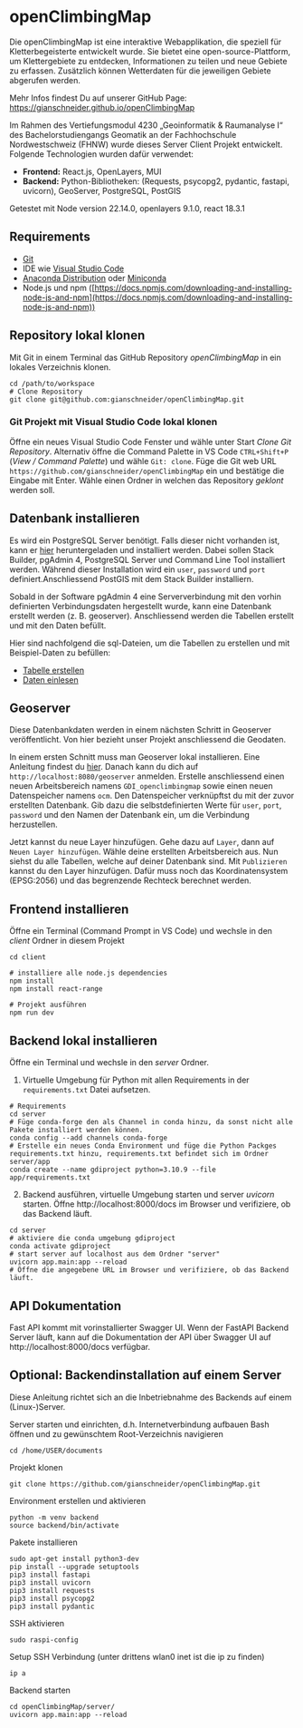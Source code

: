 # openClimbingMap
Die openClimbingMap ist eine interaktive Webapplikation, die speziell für Kletterbegeisterte entwickelt wurde. Sie bietet eine open-source-Plattform, um Klettergebiete zu entdecken, Informationen zu teilen und neue Gebiete zu erfassen. Zusätzlich können Wetterdaten für die jeweiligen Gebiete abgerufen werden.

Mehr Infos findest Du auf unserer GitHub Page: https://gianschneider.github.io/openClimbingMap

Im Rahmen des Vertiefungsmodul 4230 „Geoinformatik & Raumanalyse I“ des Bachelorstudiengangs Geomatik an der Fachhochschule Nordwestschweiz (FHNW) wurde dieses Server Client Projekt entwickelt. 
Folgende Technologien wurden dafür verwendet:

- **Frontend:** React.js, OpenLayers, MUI
- **Backend:** Python-Bibliotheken: (Requests, psycopg2, pydantic, fastapi, uvicorn), GeoServer, PostgreSQL, PostGIS

Getestet mit Node version 22.14.0, openlayers 9.1.0, react 18.3.1

## Requirements

- [Git](https://git-scm.com/)
- IDE wie [Visual Studio Code](https://code.visualstudio.com/)
- [Anaconda Distribution](https://www.anaconda.com/products/distribution) oder [Miniconda](https://docs.conda.io/en/latest/miniconda.html)
- Node.js und npm ([https://docs.npmjs.com/downloading-and-installing-node-js-and-npm](https://docs.npmjs.com/downloading-and-installing-node-js-and-npm))

## Repository lokal klonen
Mit Git in einem Terminal das GitHub Repository *openClimbingMap* in ein lokales Verzeichnis klonen.

``` shell
cd /path/to/workspace
# Clone Repository 
git clone git@github.com:gianschneider/openClimbingMap.git
```

### Git Projekt mit Visual Studio Code lokal klonen
Öffne ein neues Visual Studio Code Fenster und wähle unter Start *Clone Git Repository*. Alternativ öffne die Command Palette in VS Code `CTRL+Shift+P` (*View / Command Palette*) und wähle `Git: clone`. 
Füge die Git web URL `https://github.com/gianschneider/openClimbingMap` ein und bestätige die Eingabe mit Enter. Wähle einen Ordner in welchen das Repository *geklont* werden soll.

## Datenbank installieren
Es wird ein PostgreSQL Server benötigt. Falls dieser nicht vorhanden ist, kann er [hier](https://www.postgresql.org/download/) heruntergeladen und installiert werden. Dabei sollen Stack Builder, pgAdmin 4, PostgreSQL Server und  Command Line Tool installiert werden. Während dieser Installation wird ein `user`, `password` und `port` definiert.Anschliessend PostGIS mit dem Stack Builder installiern.

Sobald in der Software pgAdmin 4 eine Serververbindung mit den vorhin definierten Verbindungsdaten hergestellt wurde, kann eine Datenbank erstellt werden (z. B. geoserver). Anschliessend werden die Tabellen erstellt und mit den Daten befüllt.

Hier sind nachfolgend die sql-Dateien, um die Tabellen zu erstellen und mit Beispiel-Daten zu befüllen:

- [Tabelle erstellen]()
- [Daten einlesen]()

## Geoserver
Diese Datenbankdaten werden in einem nächsten Schritt in Geoserver veröffentlicht. Von hier bezieht unser Projekt anschliessend die Geodaten.

In einem ersten Schnitt muss man Geoserver lokal installieren. Eine Anleitung findest du [hier](). Danach kann du dich auf `http://localhost:8080/geoserver` anmelden. Erstelle anschliessend einen neuen Arbeitsbereich namens `GDI_openclimbingmap` sowie einen neuen Datenspeicher namens `ocm`. Den Datenspeicher verknüpftst du mit der zuvor erstellten Datenbank. Gib dazu die selbstdefinierten Werte für `user`, `port`, `password` und den Namen der Datenbank ein, um die Verbindung herzustellen.

Jetzt kannst du neue Layer hinzufügen. Gehe dazu auf `Layer`, dann auf `Neuen Layer hinzufügen`. Wähle deine erstellten Arbeitsbereich aus. Nun siehst du alle Tabellen, welche auf deiner Datenbank sind. Mit `Publizieren` kannst du den Layer hinzufügen. Dafür muss noch das Koordinatensystem (EPSG:2056) und das begrenzende Rechteck berechnet werden.


## Frontend installieren
Öffne ein Terminal (Command Prompt in VS Code) und wechsle in den *client* Ordner in diesem Projekt

``` shell
cd client
```
``` shell
# installiere alle node.js dependencies
npm install
npm install react-range
```
``` shell
# Projekt ausführen
npm run dev
```

## Backend lokal installieren
Öffne ein Terminal und wechsle in den *server* Ordner.
1. Virtuelle Umgebung für Python mit allen Requirements in der `requirements.txt` Datei aufsetzen.

```shell
# Requirements
cd server
# Füge conda-forge den als Channel in conda hinzu, da sonst nicht alle Pakete installiert werden können.
conda config --add channels conda-forge
# Erstelle ein neues Conda Environment und füge die Python Packges requirements.txt hinzu, requirements.txt befindet sich im Ordner server/app
conda create --name gdiproject python=3.10.9 --file app/requirements.txt
```

2. Backend ausführen, virtuelle Umgebung starten und server *uvicorn* starten. Öffne http://localhost:8000/docs im Browser und verifiziere, ob das Backend läuft.
``` shell
cd server
# aktiviere die conda umgebung gdiproject
conda activate gdiproject
# start server auf localhost aus dem Ordner "server"
uvicorn app.main:app --reload
# Öffne die angegebene URL im Browser und verifiziere, ob das Backend läuft.
```

## API Dokumentation
Fast API kommt mit vorinstallierter Swagger UI. Wenn der FastAPI Backend Server läuft, kann auf die Dokumentation der API über Swagger UI auf http://localhost:8000/docs verfügbar.

## Optional: Backendinstallation auf einem Server
Diese Anleitung richtet sich an die Inbetriebnahme des Backends auf einem (Linux-)Server.

Server starten und einrichten, d.h. Internetverbindung aufbauen
Bash öffnen und zu gewünschtem Root-Verzeichnis navigieren
```
cd /home/USER/documents
```
Projekt klonen
```
git clone https://github.com/gianschneider/openClimbingMap.git
```
Environment erstellen und aktivieren
```
python -m venv backend
source backend/bin/activate
```
Pakete installieren
```
sudo apt-get install python3-dev
pip install --upgrade setuptools
pip3 install fastapi
pip3 install uvicorn
pip3 install requests
pip3 install psycopg2
pip3 install pydantic
```
SSH aktivieren
```
sudo raspi-config 
```
Setup SSH Verbindung (unter drittens wlan0 inet ist die ip zu finden)
```
ip a 
```
Backend starten
```
cd openClimbingMap/server/
uvicorn app.main:app --reload
```
